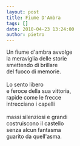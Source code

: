```yaml
---
layout: post
title: Fiume D'Ambra
tags: []
date: 2010-04-23 13:24:00
author: pietro
---
```

Un fiume d'ambra avvolge<br/>la meraviglia delle storie<br/>smettendo di brillare<br/>del fuoco di memorie.<br/><br/>Lo sento libero<br/>e feroce della sua vittoria,<br/>rapide come le frecce<br/>intrecciano i capelli<br/><br/>massi silenziosi e grandi<br/>costruiscono il castello<br/>senza alcun fantasma<br/>guarito da quell'asma.
